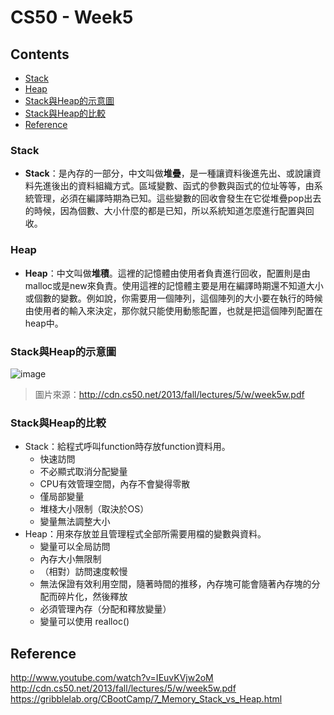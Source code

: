 # CS50 - Week5

## Contents
* [Stack](#Stack)
* [Heap](#Heap)
* [Stack與Heap的示意圖](#Stack與Heap的示意圖)
* [Stack與Heap的比較](#Stack與Heap的比較)
* [Reference](#Reference)


### Stack
* **Stack**：是內存的一部分，中文叫做**堆疊**，是一種讓資料後進先出、或說讓資料先進後出的資料組織方式。區域變數、函式的參數與函式的位址等等，由系統管理，必須在編譯時期為已知。這些變數的回收會發生在它從堆疊pop出去的時候，因為個數、大小什麼的都是已知，所以系統知道怎麼進行配置與回收。

### Heap
* **Heap**：中文叫做**堆積**。這裡的記憶體由使用者負責進行回收，配置則是由malloc或是new來負責。使用這裡的記憶體主要是用在編譯時期還不知道大小或個數的變數。例如說，你需要用一個陣列，這個陣列的大小要在執行的時候由使用者的輸入來決定，那你就只能使用動態配置，也就是把這個陣列配置在heap中。


### Stack與Heap的示意圖


![image](http://cdn.cs50.net/2013/fall/lectures/5/w/notes5w/program_memory.png)  
> 圖片來源：http://cdn.cs50.net/2013/fall/lectures/5/w/week5w.pdf


### Stack與Heap的比較
* Stack：給程式呼叫function時存放function資料用。
  * 快速訪問
  * 不必顯式取消分配變量
  * CPU有效管理空間，內存不會變得零散
  * 僅局部變量
  * 堆棧大小限制（取決於OS）
  * 變量無法調整大小
* Heap：用來存放並且管理程式全部所需要用檔的變數與資料。
  * 變量可以全局訪問
  * 內存大小無限制
  * （相對）訪問速度較慢
  * 無法保證有效利用空間，隨著時間的推移，內存塊可能會隨著內存塊的分配而碎片化，然後釋放
  * 必須管理內存（分配和釋放變量）
  * 變量可以使用 realloc()

## Reference
http://www.youtube.com/watch?v=IEuvKVjw2oM  
http://cdn.cs50.net/2013/fall/lectures/5/w/week5w.pdf  
https://gribblelab.org/CBootCamp/7_Memory_Stack_vs_Heap.html  
